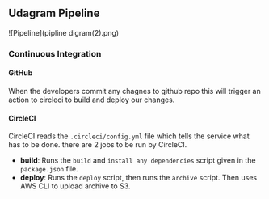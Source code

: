 ## Udagram Pipeline

![Pipeline](pipline digram(2).png)

### Continuous Integration
#### GitHub
When the developers commit any chagnes to github repo this will trigger an action to circleci to build and deploy our changes.

#### CircleCI
CircleCI reads the `.circleci/config.yml` file which tells the service what has to be done. there are 2 jobs to be run by CircleCI.
- **build**: Runs the `build` and `install any dependencies` script given in the `package.json` file.
- **deploy**: Runs the `deploy` script, then runs the `archive` script. Then uses AWS CLI to upload archive to S3.

